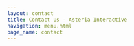 ```yaml
---
layout: contact
title: Contact Us - Asteria Interactive
navigation: menu.html
page_name: contact
---
```

